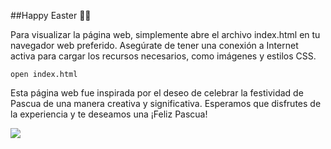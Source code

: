 ##Happy Easter 🐣🌷

Para visualizar la página web, simplemente abre el archivo index.html en tu navegador web preferido. Asegúrate de tener una conexión a Internet activa para cargar los recursos necesarios, como imágenes y estilos CSS.

    open index.html
    

Esta página web fue inspirada por el deseo de celebrar la festividad de Pascua de una manera creativa y significativa. Esperamos que disfrutes de la experiencia y te deseamos una ¡Feliz Pascua!

![](https://metadata.com.pe/images/works/happy_easter.png)
